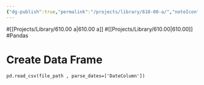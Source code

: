 ```yaml
---
{"dg-publish":true,"permalink":"/projects/library/610-00-a/","noteIcon":"0","created":"2024-01-18T00:15:51.092+09:00","updated":"2024-01-18T00:25:29.295+09:00"}
---
```



#[[Projects/Library/610.00 a\|610.00 a]] #[[Projects/Library/610.00\|610.00]] #Pandas 



# Create Data Frame



`pd.read_csv(file_path , parse_dates=['DateColumn'])`
